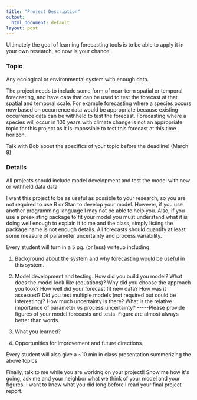 ```yaml
---
title: "Project Description"
output:
  html_document: default
layout: post
---
```


Ultimately the goal of learning forecasting tools is to be able to apply it in your own research, so now is your chance!


### Topic ###
Any ecological or environmental system with enough data.

The project needs to include some form of near-term spatial or temporal forecasting, and have data that can be used to test the forecast at that spatial and temporal scale. For example forecasting where a species occurs now based on occurrence data would be appropriate because existing occurrence data can be withheld to test the forecast. Forecasting where a species will occur in 100 years with climate change is not an appropriate topic for this project as it is impossible to test this forecast at this time horizon. 

Talk with Bob about the specifics of your topic before the deadline! (March 9)

### Details ###
All projects should include model development and test the model with new or withheld data data

I want this project to be as useful as possible to your research, so you are not required to use R or Stan to develop your model. However, if you use another programming language I may not be able to help you. Also, if you use a preexisting package to fit your model you must understand what it is doing well enough to explain it to me and the class, simply listing the package name is not enough details. All forecasts should quantify at least some measure of parameter uncertainty and process variability. 

Every student will turn in a 5 pg. (or less) writeup including 

1) Background about the system and why forecasting would be useful in this system.

2) Model development and testing. How did you build you model? What does the model look like (equations)? Why did you choose the approach you took? How well did your forecast fit new data? How was it assessed? Did you test multiple models (not required but could be interesting)? How much uncertainty is there? What is the relative importance of parameter vs process uncertainty? -----Please provide figures of your model forecasts and tests. Figure are almost always better than words. 

3) What you learned?

4) Opportunities for improvement and future directions.

Every student will also give a ~10 min in class presentation summerizing the above topics

Finally, talk to me while you are working on your project!! Show me how it's going, ask me and your neighbor what we think of your model and your figures. I  want to know what you did long before I read your final project report. 




